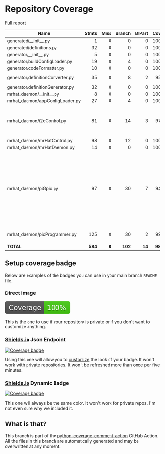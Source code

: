 # Repository Coverage

[Full report](https://htmlpreview.github.io/?https://github.com/EffectiveRange/mrhat-daemon/blob/python-coverage-comment-action-data/htmlcov/index.html)

| Name                             |    Stmts |     Miss |   Branch |   BrPart |   Cover |   Missing |
|--------------------------------- | -------: | -------: | -------: | -------: | ------: | --------: |
| generated/\_\_init\_\_.py        |        1 |        0 |        0 |        0 |    100% |           |
| generated/definitions.py         |       32 |        0 |        0 |        0 |    100% |           |
| generator/\_\_init\_\_.py        |        5 |        0 |        0 |        0 |    100% |           |
| generator/buildConfigLoader.py   |       19 |        0 |        4 |        0 |    100% |           |
| generator/codeFormatter.py       |       10 |        0 |        0 |        0 |    100% |           |
| generator/definitionConverter.py |       35 |        0 |        8 |        2 |     95% |52->55, 59->63 |
| generator/definitionGenerator.py |       32 |        0 |        0 |        0 |    100% |           |
| mrhat\_daemon/\_\_init\_\_.py    |        8 |        0 |        0 |        0 |    100% |           |
| mrhat\_daemon/appConfigLoader.py |       27 |        0 |        4 |        0 |    100% |           |
| mrhat\_daemon/i2cControl.py      |       81 |        0 |       14 |        3 |     97% |67->exit, 77->exit, 94->104 |
| mrhat\_daemon/mrHatControl.py    |       98 |        0 |       12 |        0 |    100% |           |
| mrhat\_daemon/mrHatDaemon.py     |       14 |        0 |        0 |        0 |    100% |           |
| mrhat\_daemon/piGpio.py          |       97 |        0 |       30 |        7 |     94% |72->exit, 99->102, 102->exit, 107->110, 115->118, 136->exit, 155->exit |
| mrhat\_daemon/picProgrammer.py   |      125 |        0 |       30 |        2 |     99% |90->93, 179->178 |
|                        **TOTAL** |  **584** |    **0** |  **102** |   **14** | **98%** |           |


## Setup coverage badge

Below are examples of the badges you can use in your main branch `README` file.

### Direct image

[![Coverage badge](https://raw.githubusercontent.com/EffectiveRange/mrhat-daemon/python-coverage-comment-action-data/badge.svg)](https://htmlpreview.github.io/?https://github.com/EffectiveRange/mrhat-daemon/blob/python-coverage-comment-action-data/htmlcov/index.html)

This is the one to use if your repository is private or if you don't want to customize anything.

### [Shields.io](https://shields.io) Json Endpoint

[![Coverage badge](https://img.shields.io/endpoint?url=https://raw.githubusercontent.com/EffectiveRange/mrhat-daemon/python-coverage-comment-action-data/endpoint.json)](https://htmlpreview.github.io/?https://github.com/EffectiveRange/mrhat-daemon/blob/python-coverage-comment-action-data/htmlcov/index.html)

Using this one will allow you to [customize](https://shields.io/endpoint) the look of your badge.
It won't work with private repositories. It won't be refreshed more than once per five minutes.

### [Shields.io](https://shields.io) Dynamic Badge

[![Coverage badge](https://img.shields.io/badge/dynamic/json?color=brightgreen&label=coverage&query=%24.message&url=https%3A%2F%2Fraw.githubusercontent.com%2FEffectiveRange%2Fmrhat-daemon%2Fpython-coverage-comment-action-data%2Fendpoint.json)](https://htmlpreview.github.io/?https://github.com/EffectiveRange/mrhat-daemon/blob/python-coverage-comment-action-data/htmlcov/index.html)

This one will always be the same color. It won't work for private repos. I'm not even sure why we included it.

## What is that?

This branch is part of the
[python-coverage-comment-action](https://github.com/marketplace/actions/python-coverage-comment)
GitHub Action. All the files in this branch are automatically generated and may be
overwritten at any moment.